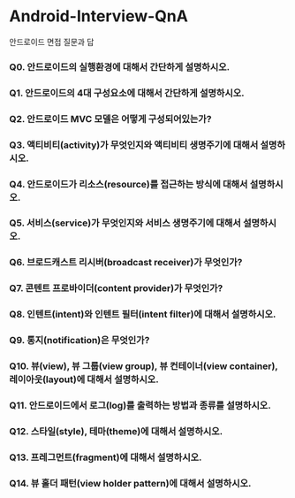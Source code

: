 # Android-Interview-QnA
안드로이드 면접 질문과 답

### Q0. 안드로이드의 실행환경에 대해서 간단하게 설명하시오.

### Q1. 안드로이드의 4대 구성요소에 대해서 간단하게 설명하시오.

### Q2. 안드로이드 MVC 모델은 어떻게 구성되어있는가?

### Q3. 액티비티(activity)가 무엇인지와 액티비티 생명주기에 대해서 설명하시오.

### Q4. 안드로이드가 리소스(resource)를 접근하는 방식에 대해서 설명하시오.

### Q5. 서비스(service)가 무엇인지와 서비스 생명주기에 대해서 설명하시오.

### Q6. 브로드캐스트 리시버(broadcast receiver)가 무엇인가?

### Q7. 콘텐트 프로바이더(content provider)가 무엇인가?

### Q8. 인텐트(intent)와 인텐트 필터(intent filter)에 대해서 설명하시오.

### Q9. 통지(notification)은 무엇인가?

### Q10. 뷰(view), 뷰 그룹(view group), 뷰 컨테이너(view container), 레이아웃(layout)에 대해서 설명하시오.

### Q11. 안드로이드에서 로그(log)를 출력하는 방법과 종류를 설명하시오.

### Q12. 스타일(style), 테마(theme)에 대해서 설명하시오.

### Q13. 프레그먼트(fragment)에 대해서 설명하시오.

### Q14. 뷰 홀더 패턴(view holder pattern)에 대해서 설명하시오.
